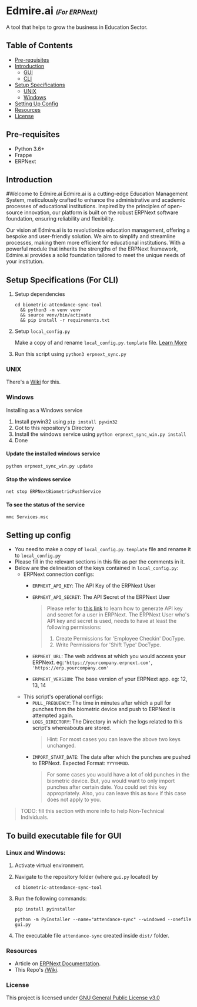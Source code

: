 # Edmire.ai <span style="font-size: 0.6em; font-style: italic">(For ERPNext)</span>

A tool that helps to grow the business in Education Sector.

## Table of Contents
 - [Pre-requisites](#pre-requisites)
 - [Introduction](#introduction)
    - [GUI](#gui)
    - [CLI](#cli)
 - [Setup Specifications](#setup-specifications-(for-cli))
    - [UNIX](#unix)
    - [Windows](#windows)
  - [Setting Up Config](#setting-up-config)
  - [Resources](#resources)
  - [License](#license)


## Pre-requisites
* Python 3.6+
* Frappe
* ERPNext


## Introduction

#Welcome to Edmire.ai
Edmire.ai is a cutting-edge Education Management System, meticulously crafted to enhance the administrative and academic processes of educational institutions. Inspired by the principles of open-source innovation, our platform is built on the robust ERPNext software foundation, ensuring reliability and flexibility.

Our vision at Edmire.ai is to revolutionize education management, offering a bespoke and user-friendly solution. We aim to simplify and streamline processes, making them more efficient for educational institutions. With a powerful module that inherits the strengths of the ERPNext framework, Edmire.ai provides a solid foundation tailored to meet the unique needs of your institution.


## Setup Specifications (For CLI)

1. Setup dependencies
    ```
    cd biometric-attendance-sync-tool
      && python3 -m venv venv
      && source venv/bin/activate
      && pip install -r requirements.txt
    ```
2. Setup `local_config.py`

   Make a copy of and rename `local_config.py.template` file. [Learn More](#setting-up-config)

3. Run this script using `python3 erpnext_sync.py`

### UNIX

There's a [Wiki](https://github.com/frappe/biometric-attendance-sync-tool/wiki/Running-this-script-in-production) for this.

### Windows

Installing as a Windows service

1. Install pywin32 using `pip install pywin32`
2. Got to this repository's Directory
3. Install the windows service using `python erpnext_sync_win.py install`
4. Done

#### Update the installed windows service
    python erpnext_sync_win.py update

#### Stop the windows service
    net stop ERPNextBiometricPushService

#### To see the status of the service
    mmc Services.msc


## Setting up config
- You need to make a copy of `local_config.py.template` file and rename it to `local_config.py`
- Please fill in the relevant sections in this file as per the comments in it.
- Below are the delineation of the keys contained in `local_config.py`:
  - ERPNext connection configs:
    - `ERPNEXT_API_KEY`: The API Key of the ERPNext User
    - `ERPNEXT_API_SECRET`: The API Secret of the ERPNext User

      > Please refer to [this link](https://frappe.io/docs/user/en/guides/integration/how_to_set_up_token_based_auth#generate-a-token) to learn how to generate API key and secret for a user in ERPNext.
      > The ERPNext User who's API key and secret is used, needs to have at least the following permissions:
      > 1. Create Permissions for 'Employee Checkin' DocType.
      > 2. Write Permissions for 'Shift Type' DocType.

    - `ERPNEXT_URL`: The web address at which you would access your ERPNext. eg:`'https://yourcompany.erpnext.com'`, `'https://erp.yourcompany.com'`
    - `ERPNEXT_VERSION`: The base version of your ERPNext app. eg: 12, 13, 14
  - This script's operational configs:
    - `PULL_FREQUENCY`: The time in minutes after which a pull for punches from the biometric device and push to ERPNext is attempted again.
    - `LOGS_DIRECTORY`: The Directory in which the logs related to this script's whereabouts are stored.
      > Hint: For most cases you can leave the above two keys unchanged.
    - `IMPORT_START_DATE`: The date after which the punches are pushed to ERPNext. Expected Format: `YYYYMMDD`.
      > For some cases you would have a lot of old punches in the biometric device. But, you would want to only import punches after certain date. You could set this key appropriately. Also, you can leave this as `None` if this case does not apply to you.

> TODO: fill this section with more info to help Non-Technical Individuals.

## To build executable file for GUI
### Linux and Windows:
1. Activate virtual environment.
1. Navigate to the repository folder (where `gui.py` located) by
    ```
    cd biometric-attendance-sync-tool
    ```
1. Run the following commands:
    ```
    pip install pyinstaller
    ```

    ```
    python -m PyInstaller --name="attendance-sync" --windowed --onefile gui.py
    ```
1. The executable file `attendance-sync` created inside `dist/` folder.

### Resources

* Article on [ERPNext Documentation](https://docs.erpnext.com/docs/user/manual/en/setting-up/articles/integrating-erpnext-with-biometric-attendance-devices).
* This Repo's [/Wiki](https://github.com/frappe/biometric-attendance-sync-tool/wiki).

### License

This project is licensed under [GNU General Public License v3.0](LICENSE)
